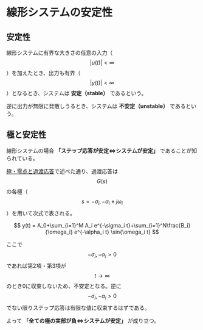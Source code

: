 # 線形システムの安定性

## 安定性

線形システムに有界な大きさの任意の入力（$$|u(t)| < \infty$$）を加えたとき、出力も有界（$$|y(t)| < \infty$$）となるとき、システムは **安定（stable）** であるという。

逆に出力が無限に発散しうるとき、システムは **不安定（unstable）** であるという。

## 極と安定性　

線形システムの場合 **「ステップ応答が安定⇔システムが安定」** であることが知られている。

[極・零点と過渡応答](pole_zero.md)で述べた通り、過渡応答は$$G(s)$$の各極（$$s=-\sigma_i,-\alpha_i \pm j\omega_i$$）を用いて次式で表される。

$$
y(t) = A_0+\sum_{i=1}^M A_i e^{-\sigma_i t}+\sum_{i=1}^N\frac{B_i}{\omega_i} e^{-\alpha_i t} \sin{\omega_i t}
$$

ここで$$-\sigma_i, -\alpha_i > 0$$であれば第2項・第3項が$$t \rightarrow \infty$$のとき0に収束しないため、不安定となる。逆に$$-\sigma_i, -\alpha_i > 0$$でない限りステップ応答は有限な値に収束するはずである。

よって **「全ての極の実部が負⇔システムが安定」** が成り立つ。
